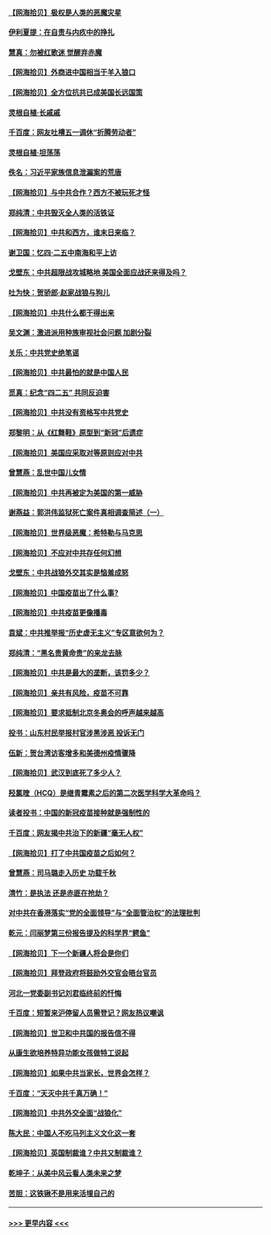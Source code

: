 #### [【网海拾贝】极权是人类的恶魔灾星](../pages/nsc993/n12910697.md?t=04291252) 
#### [伊利夏提：在自责与内疚中的挣扎](../pages/nsc993/n12910493.md?t=04291252) 
#### [慧真：勿被红歌迷 觉醒弃赤魔](../pages/nsc993/n12910485.md?t=04291252) 
#### [【网海拾贝】外商进中国相当于羊入狼口](../pages/nsc993/n12908274.md?t=04291252) 
#### [【网海拾贝】全方位抗共已成美国长远国策](../pages/nsc993/n12906878.md?t=04291252) 
#### [灵根自植‧长戚戚](../pages/nsc993/n12905585.md?t=04291252) 
#### [千百度：网友吐槽五一调休“折腾劳动者”](../pages/nsc993/n12905934.md?t=04291252) 
#### [灵根自植‧坦荡荡](../pages/nsc993/n12905562.md?t=04291252) 
#### [佚名：习近平家族信息泄漏案的荒唐](../pages/nsc993/n12904705.md?t=04291252) 
#### [【网海拾贝】与中共合作？西方不被玩死才怪](../pages/nsc993/n12903873.md?t=04291252) 
#### [郑纯清：中共毁灭全人类的活铁证](../pages/nsc993/n12903785.md?t=04291252) 
#### [【网海拾贝】中共和西方，谁末日来临？](../pages/nsc993/n12903482.md?t=04291252) 
#### [谢卫国：忆四‧二五中南海和平上访](../pages/nsc993/n12902192.md?t=04291252) 
#### [戈壁东：中共超限战攻城略地 美国全面应战还来得及吗？](../pages/nsc993/n12902297.md?t=04291252) 
#### [吐为快：贺骄郎‧赵家战狼与狗儿](../pages/nsc993/n12902280.md?t=04291252) 
#### [【网海拾贝】中共什么都干得出来](../pages/nsc993/n12897500.md?t=04291252) 
#### [吴文渊：激进派用种族审视社会问题 加剧分裂](../pages/nsc993/n12893881.md?t=04291252) 
#### [关乐：中共党史绝笔谣](../pages/nsc993/n12897270.md?t=04291252) 
#### [【网海拾贝】中共最怕的就是中国人民](../pages/nsc993/n12894705.md?t=04291252) 
#### [觅真：纪念“四二五” 共同反迫害](../pages/nsc993/n12894553.md?t=04291252) 
#### [【网海拾贝】中共没有资格写中共党史](../pages/nsc993/n12892231.md?t=04291252) 
#### [郑黎明：从《红舞鞋》原型到“新冠”后遗症](../pages/nsc993/n12890469.md?t=04291252) 
#### [【网海拾贝】美国应采取对等原则应对中共](../pages/nsc993/n12889176.md?t=04291252) 
#### [曾慧燕：乱世中国儿女情](../pages/nsc993/n12887931.md?t=04291252) 
#### [【网海拾贝】中共再被定为美国的第一威胁](../pages/nsc993/n12887580.md?t=04291252) 
#### [谢燕益：郭洪伟监狱死亡案件真相调查简述（一）](../pages/nsc993/n12885648.md?t=04291252) 
#### [【网海拾贝】世界级恶魔：希特勒与马克思](../pages/nsc993/n12884062.md?t=04291252) 
#### [【网海拾贝】不应对中共存任何幻想](../pages/nsc993/n12881460.md?t=04291252) 
#### [戈壁东：中共战狼外交其实是恼羞成怒](../pages/nsc993/n12880392.md?t=04291252) 
#### [【网海拾贝】中国疫苗出了什么事?](../pages/nsc993/n12879124.md?t=04291252) 
#### [【网海拾贝】中共疫苗更像播毒](../pages/nsc993/n12876631.md?t=04291252) 
#### [袁斌：中共推举报“历史虚无主义”专区意欲何为？](../pages/nsc993/n12876530.md?t=04291252) 
#### [郑纯清：“黑名贵黄命贵”的来龙去脉](../pages/nsc993/n12875589.md?t=04291252) 
#### [【网海拾贝】中共是最大的垄断，该罚多少？](../pages/nsc993/n12874006.md?t=04291252) 
#### [【网海拾贝】亲共有风险，疫苗不可靠](../pages/nsc993/n12872224.md?t=04291252) 
#### [【网海拾贝】要求抵制北京冬奥会的呼声越来越高](../pages/nsc993/n12868962.md?t=04291252) 
#### [投书：山东村民举报村官涉黑涉恶 投诉无门](../pages/nsc993/n12869726.md?t=04291252) 
#### [伍新：贺台湾访客增多和美德州疫情骤降](../pages/nsc993/n12865651.md?t=04291252) 
#### [【网海拾贝】武汉到底死了多少人？](../pages/nsc993/n12863707.md?t=04291252) 
#### [羟氯喹（HCQ）是继青霉素之后的第二次医学科学大革命吗？](../pages/nsc993/n12638564.md?t=04291252) 
#### [读者投书：中国的新冠疫苗接种就是强制性的](../pages/nsc993/n12859932.md?t=04291252) 
#### [千百度：网友揭中共治下的新疆“毫无人权”](../pages/nsc993/n12858385.md?t=04291252) 
#### [【网海拾贝】打了中共国疫苗之后如何？](../pages/nsc993/n12857866.md?t=04291252) 
#### [曾慧燕：司马璐走入历史 功载千秋](../pages/nsc993/n12856996.md?t=04291252) 
#### [清竹：是执法 还是赤匪在抢劫？](../pages/nsc993/n12856952.md?t=04291252) 
#### [对中共在香港落实“党的全面领导”与“全面管治权”的法理批判](../pages/nsc993/n12856929.md?t=04291252) 
#### [乾元：闫丽梦第三份报告提及的科学界“鳄鱼”](../pages/nsc993/n12855985.md?t=04291252) 
#### [【网海拾贝】下一个新疆人将会是你们](../pages/nsc993/n12855864.md?t=04291252) 
#### [【网海拾贝】拜登政府将鼓励外交官会晤台官员](../pages/nsc993/n12853615.md?t=04291252) 
#### [河北一党委副书记刘君临终前的忏悔](../pages/nsc993/n12849420.md?t=04291252) 
#### [千百度：短暂来沪停留人员需登记？网友热议嘲讽](../pages/nsc993/n12853497.md?t=04291252) 
#### [【网海拾贝】世卫和中共国的报告信不得](../pages/nsc993/n12850902.md?t=04291252) 
#### [从康生欲培养特异功能女孩做特工说起](../pages/nsc993/n12849289.md?t=04291252) 
#### [【网海拾贝】如果中共当家长，世界会怎样？](../pages/nsc993/n12848436.md?t=04291252) 
#### [千百度：“天灭中共千真万确！”](../pages/nsc993/n12845659.md?t=04291252) 
#### [【网海拾贝】中共外交全面“战狼化”](../pages/nsc993/n12845607.md?t=04291252) 
#### [陈大民：中国人不吃马列主义文化这一套](../pages/nsc993/n12842496.md?t=04291252) 
#### [【网海拾贝】英国制裁谁？中共又制裁谁？](../pages/nsc993/n12840909.md?t=04291252) 
#### [乾坤子：从美中风云看人类未来之梦](../pages/nsc993/n12840590.md?t=04291252) 
#### [苦胆：这铁锹不是用来活埋自己的](../pages/nsc993/n12839512.md?t=04291252) 

----
#### [ >>> 更早内容 <<< ](../indexes/nsc993-earlier.md)
